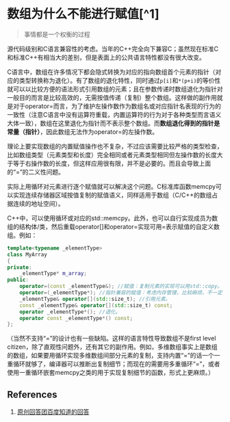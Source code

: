 # 数组为什么不能进行赋值[^1]

> 事情都是一个权衡的过程

源代码级别和C语言兼容性的考虑。当年的C++完全向下兼容C；虽然现在标准C和标准C++有相当大的差别，但是表面上的公共语言特性都没有很大改变。

C语言中，数组在许多情况下都会隐式转换为对应的指向数组首个元素的指针（对应的类型转换称为退化）。有了数组的退化特性，同时通过`p[i]`和`*(p+i)`的等价性就可以以比较方便的语法形式引用数组的元素；且在参数传递时数组退化为指针对一般目的而言是比较高效的，无需按值传递（复制）整个数组。这样做的副作用就是对于operator=而言，为了维护左操作数作为数组名或对应指针名表现的行为的一致性（注意C语言中没有运算符重载，内置运算符的行为对于各种类型而言语义大体一致），数组在这里退化为指针而不表示整个数组。而**数组退化得到的指针是常量（指针）**，因此数组无法作为operator=的左操作数。

理论上要实现数组的内置赋值操作也不复杂，不过应该需要比较严格的类型检查，比如数组类型（元素类型和长度）完全相同或者元素类型相同但左操作数的长度大于等于右操作数的长度，但这样应用很有限，并不是必要的。而且会导致上面的“=”的二义性问题。

实际上用循环对元素进行逐个赋值就可以解决这个问题。C标准库函数memcpy可以实现连续存储器区域按值复制的赋值语义，同样适用于数组（C/C++的数组占据连续的地址空间）。

C++中，可以使用循环或对应的std::memcpy。此外，也可以自行实现成员为数组的结构体/类，然后重载operator[]和operator=实现可用=表示赋值的自定义数组。例如：

```C++
template<typename _elementType>
class MyArray
{
private:
    _elementType* m_array;
public:
    operator=(const _elementType&); //赋值：复制元素的实现可以用std::copy。
    operator=(_elementType*); //指针兼容的赋值：考虑内存管理，比较麻烦，不一定需要实现。内置数组是寄存器/自动存储类对象（动态分配得到的是指针不是数组），没有这个问题。
    _elementType& operator[](std::size_t); //引用元素。
    const _elementType& operator[](std::size_t) const;
    operator _elementType*(); //退化。
    operator const _elementType*() const;
};
```

（当然不支持“=”的设计也有一些缺陷。这样的语言特性导致数组不是first level citizen，除了直观性问题外，还有其它的副作用。例如，多维数组事实上是数组的数组，如果要用循环实现多维数组间部分元素的复制，支持内置“=”的话一个一重循环就够了，编译器可以推断出复制细节；而现在的需要用多重循环“=”，或者使用一重循环嵌套memcpy之类的用于实现复制细节的函数，形式上更麻烦。）

## References

1. [原创回答团百度知道的回答](http://zhidao.baidu.com/question/179864633.html)